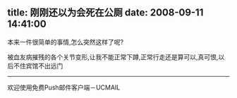 title: 刚刚还以为会死在公厕
date: 2008-09-11 14:41:00
---

本来一件很简单的事情,怎么突然这样了呢?

 被血友病摧残的各个关节变形,让我不能正常下蹲,正常行走还是算可以,真可恨,以后不住宾馆不出远门

----------------------------------
欢迎使用免费Push邮件客户端－UCMAIL